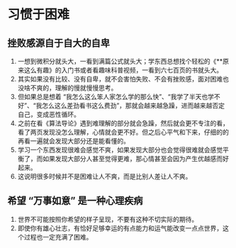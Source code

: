 # 习惯于困难


## 挫败感源自于自大的自卑
1. 一想到微积分就头大，一看到满篇公式就头大；学东西总想找个轻松的《**原来这么有趣》的入门书或者看趣味科普视频，一看到六七百页的书就头大。
2. 其实如果没有比较、没有自卑，就不会害怕失败、不会有挫败感，面对困难也没啥不爽的，理解的慢就慢慢思考。
3. 但如果总是想着 “我怎么这么笨人家怎么学的那么快”、“我学了半天也学不好”、“我怎么这么差劲看书这么费劲”，那就会越来越急躁，进而越来越否定自己，变成恶性循环。
4. 之前在看《算法导论》遇到难理解的部分就会急躁，然后就会更不专注的看，看了两页发现没怎么理解，心情就会更不好。但之后心平气和下来，仔细的的再看一遍就会发现大部分还是能看懂的。
5. 学习一个东西发现很难会感觉不爽，如果发现大部分也会觉得很难就会感觉平衡了，而如果发现大部分人甚至觉得更难，那心情甚至会因为产生优越感而好起来。
6. 这说明很多时候并不是困难让人不爽，而是比别人差让人不爽。


## 希望 “万事如意” 是一种心理疾病
1. 世界不可能按照你希望的样子呈现，不要有这种不切实际的期待。
2. 即使你有雄心壮志，有恰好足够幸运的有点能力和运气能改变一点点世界，这个过程也一定充满了困难。